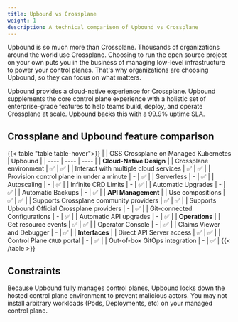 ```yaml
---
title: Upbound vs Crossplane
weight: 1
description: A technical comparison of Upbound vs Crossplane
---
```


Upbound is so much more than Crossplane. Thousands of organizations around the world use Crossplane. Choosing to run the open source project on your own puts you in the business of managing low-level infrastructure to power your control planes. That's why organizations are choosing Upbound, so they can focus on what matters.

Upbound provides a cloud-native experience for Crossplane. Upbound supplements the core control plane experience with a holistic set of enterprise-grade features to help teams build, deploy, and operate Crossplane at scale. Upbound backs this with a 99.9% uptime SLA.

## Crossplane and Upbound feature comparison

{{< table "table table-hover">}}
|                                                | OSS Crossplane on Managed Kubernetes | Upbound |
| ----                                           | ----                                 | ----    |
| **Cloud-Native Design**                        |
| Crossplane environment                         | ✅                                    | ✅       |
| Interact with multiple cloud services          | ✅                                    | ✅       |
| Provision control plane in under a minute      | -                                    | ✅       |
| Serverless                                     | -                                    | ✅       |
| Autoscaling                                    | -                                    | ✅       |
| Infinite CRD Limits                            | -                                    | ✅       |
| Automatic Upgrades                             | -                                    | ✅       |
| Automatic Backups                              | -                                    | ✅       |
| **API Management**                             |
| Use compositions                               | ✅                                    | ✅       |
| Supports Crossplane community providers        | ✅                                    | ✅       |
| Supports Upbound Official Crossplane providers | -                                    | ✅       |
| Git-connected Configurations                   | -                                    | ✅       |
| Automatic API upgrades                         | -                                    | ✅       |
| **Operations**                                 |
| Get resource events                            | ✅                                    | ✅       |
| Operator Console                               | -                                    | ✅       |
| Claims Viewer and Debugger                       | -                                    | ✅       |
| **Interfaces**                                 |
| Direct API Server access                       | ✅                                    | ✅       |
| Control Plane `CRUD` portal                      | -                                    | ✅       |
| Out-of-box GitOps integration                  | -                                    | ✅       |
{{< /table >}}

## Constraints

Because Upbound fully manages control planes, Upbound locks down the hosted control plane environment to prevent malicious actors. You may not install arbitrary workloads (Pods, Deployments, etc) on your managed control plane.